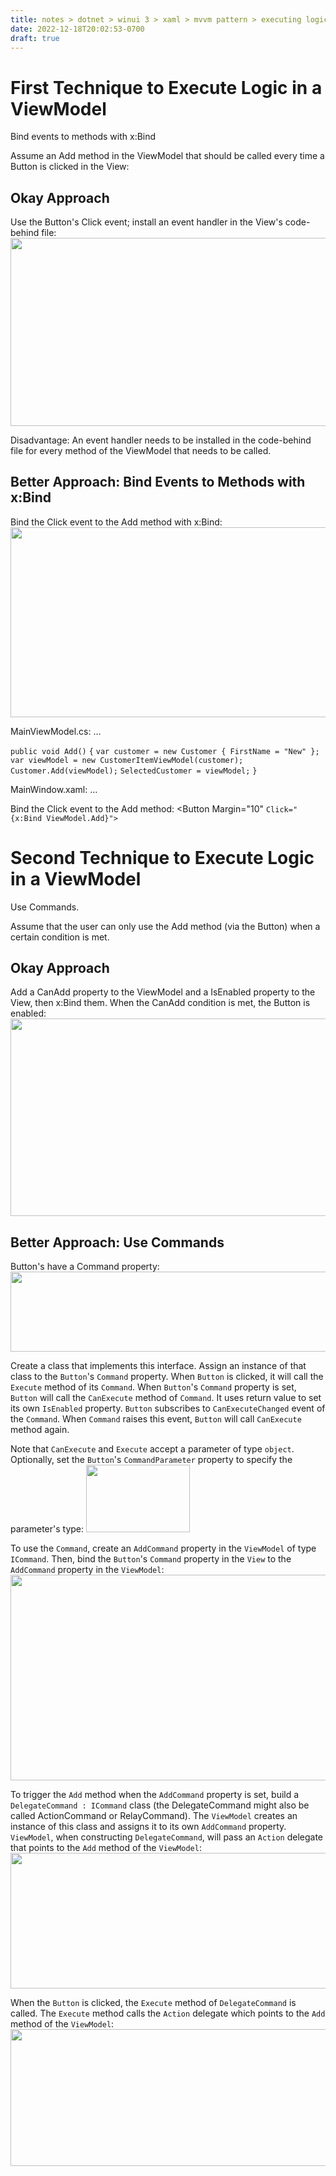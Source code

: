 ```yaml
---
title: notes > dotnet > winui 3 > xaml > mvvm pattern > executing logic in a viewmodel
date: 2022-12-18T20:02:53-0700
draft: true
---
```

# First Technique to Execute Logic in a ViewModel
Bind events to methods with x:Bind

Assume an Add method in the ViewModel that should be called every time a Button is clicked in the View:

## Okay Approach
Use the Button's Click event; install an event handler in the View's code-behind file:
<img src="media/XAML_MVVM-Pattern_Executing-Logic-in-a-ViewModel-image1.png" style="width:5.63333in;height:3.13333in" />

Disadvantage: An event handler needs to be installed in the code-behind file for every method of the ViewModel that needs to be called.

## Better Approach: Bind Events to Methods with x:Bind
Bind the Click event to the Add method with x:Bind:
<img src="media/XAML_MVVM-Pattern_Executing-Logic-in-a-ViewModel-image2.png" style="width:5.675in;height:3.16667in" />

MainViewModel.cs:
…

`public void Add()`
`{`
`var customer = new Customer { FirstName = "New" };`
`var viewModel = new CustomerItemViewModel(customer);`
`Customer.Add(viewModel);`
`SelectedCustomer = viewModel;`
`}`

MainWindow.xaml:
…

Bind the Click event to the Add method:
<Button Margin="10" `Click="{x:Bind ViewModel.Add}">`
<StackPanel Orientation="Horizontal">
<SymbolIcon Symbol="AddFriend"/>
<TextBlock Text="Add" Margin="5 0 0 0"/>
</StackPanel>
</Button>

# Second Technique to Execute Logic in a ViewModel
Use Commands.

Assume that the user can only use the Add method (via the Button) when a certain condition is met.

## Okay Approach
Add a CanAdd property to the ViewModel and a IsEnabled property to the View, then x:Bind them. When the CanAdd condition is met, the Button is enabled:
<img src="media/XAML_MVVM-Pattern_Executing-Logic-in-a-ViewModel-image3.png" style="width:5.86667in;height:3.29167in" />

## Better Approach: Use Commands
Button's have a Command property:
<img src="media/XAML_MVVM-Pattern_Executing-Logic-in-a-ViewModel-image4.png" style="width:5.83333in;height:1.33333in" />

Create a class that implements this interface.
Assign an instance of that class to the `Button`'s `Command` property.
When `Button` is clicked, it will call the `Execute` method of its `Command`.
When `Button`'s `Command` property is set, `Button` will call the `CanExecute` method of `Command`. It uses return value to set its own `IsEnabled` property.
`Button` subscribes to `CanExecuteChanged` event of the `Command`. When `Command` raises this event, `Button` will call `CanExecute` method again.

Note that `CanExecute` and `Execute` accept a parameter of type `object`.
Optionally, set the `Button`'s `CommandParameter` property to specify the parameter's type:
<img src="media/XAML_MVVM-Pattern_Executing-Logic-in-a-ViewModel-image5.png" style="width:1.725in;height:1.125in" />

To use the `Command`, create an `AddCommand` property in the `ViewModel` of type `ICommand`.
Then, bind the `Button`'s `Command` property in the `View` to the `AddCommand` property in the `ViewModel`:
<img src="media/XAML_MVVM-Pattern_Executing-Logic-in-a-ViewModel-image6.png" style="width:6.03333in;height:3.425in" />

To trigger the `Add` method when the `AddCommand` property is set, build a `DelegateCommand : ICommand` class (the DelegateCommand might also be called ActionCommand or RelayCommand).
The `ViewModel` creates an instance of this class and assigns it to its own `AddCommand` property.
`ViewModel`, when constructing `DelegateCommand`, will pass an `Action` delegate that points to the `Add` method of the `ViewModel`:
<img src="media/XAML_MVVM-Pattern_Executing-Logic-in-a-ViewModel-image7.png" style="width:6.025in;height:2.25833in" />

When the `Button` is clicked, the `Execute` method of `DelegateCommand` is called.
The `Execute` method calls the `Action` delegate which points to the `Add` method of the `ViewModel`:
<img src="media/XAML_MVVM-Pattern_Executing-Logic-in-a-ViewModel-image8.png" style="width:6.075in;height:2.28333in" />







